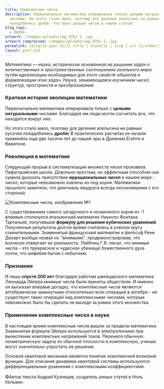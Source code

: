 ```yaml
---
title: Комплексные числа
description: Первоначально математика оперировала только целыми натуральными
  числами. Но этого стало мало, поэтому для деления апельсина на равные кусочки
  понадобились дроби. Что было дальше читай в нашей статье!
blog_tags:
  - НАУКА
artwork: /images/uploads/img_9762-1-.jpg
artwork_compressed: /images/uploads/img_9762-1-.jpg
permalink: /blog/{% year %}/{{ title | translit | slug | url }}/index.html
layout: post.njk
---
```

*Математика — наука, исторически основанная на решении задач о количественных и пространственных соотношениях реального мира путём идеализации необходимых для этого свойств объектов и формализации этих задач. Наука, занимающаяся изучением чисел, структур, пространств и преобразований.*

### Краткая история эволюции математики

Первоначально математика оперировала только с **целыми натуральными** числами. Благодаря им люди могли сосчитать все, что находится вокруг них.

Но этого стало мало, поэтому для деления апельсина на равные кусочки понадобились **дроби**) В практических расчетах их начали применять еще две тысячи лет до нашей эры в Древнем Египте и Вавилоне.

### Революция в математике

Следующий прорыв в систематизации множеств чисел произвела Пифагорийская школа. Довольно простым, но эффектным способом она сумела доказать присутствие **иррациональных чисел** в нашем мире - чисел, которые невозможно извлечь из-под корня. Математики прошлого заметили, что диагональ квадрата всегда несоизмерима с его стороной.

![Комплексные числа, изображение №1](https://sun9-13.userapi.com/impg/WH2-iDOwOUmVzf6BvTdHXQ4NgayGg7x0yO9wRw/v9Z_l8hkZnU.jpg?size=682x900&quality=96&sign=2061e10425bd67f79b2c64df9aae1772&type=album)

С существованием самого загадочного и незаконного корня из -1 впервые столкнулся итальянский математик Никколо Фонтана Тартальей, получивший **формулу для решения кубических уравнений**. Полученные результаты долгое время считались в ученом кругу сомнительными. Знаменитый французский математик и философ Рене Декарт вообще назвал их *“мнимыми”*, продемонстрировав, что всячески отвергает их реальность. Лейбниц Г.В. писал, что мнимые числа – это прекрасное и чудесное убежище божественного духа почти, что амфибия бытия с небытием.

### Признание

И лишь **спустя 200 лет** благодаря работам швейцарского математика Леонарда Эйлера мнимые числа были приняты обществом. И именно он высказал впервые догадку, что комплексные числа являются алгебраически замкнутыми относительно всех операций в алгебре - не существует таких операций над комплексными числами, которые невозможно было бы сделать не выходя за рамки этого множества.

### Применение комплексных чисел в науке

В настоящее время комплексные числа вышли за пределы математики. Знаменитая формула Эйлера используется в электротехнике при вычислении комплексных напряжений токов. Перенеся обычную геометрическую задачу из обычной плоскости в комплексную, ученые могут значительно упростить ее решение.

Основой квантовой механики является понятие комплексной волновой функции. Для описания динамики квантовой системы используются дифференциальные уравнения с комплексными коэффициентами.\
\
[](https://unicode-table.com/ru/00A9/#:~:text=%D0%A1%D0%B8%D0%BC%D0%B2%D0%BE%D0%BB%20%D0%BA%D0%BE%D0%BF%D0%B8%D1%80%D0%B0%D0%B9%D1%82%20%D0%BF%D0%B5%D1%87%D0%B0%D1%82%D0%B0%D0%B5%D1%82%D1%81%D1%8F%20%D0%BD%D0%B0%20%D0%BA%D0%BB%D0%B0%D0%B2%D0%B8%D0%B0%D1%82%D1%83%D1%80%D0%B5,%D0%B5%D0%B3%D0%BE%20%E2%80%94%20%D0%B7%D0%BD%D0%B0%D0%BA%20%D0%BE%D1%85%D1%80%D0%B0%D0%BD%D1%8B%20%D0%B0%D0%B2%D1%82%D0%BE%D1%80%D1%81%D0%BA%D0%BE%D0%B3%D0%BE%20%D0%BF%D1%80%D0%B0%D0%B2%D0%B0.)©Автор текста Андрей Кузнецов, создатель умных статей в Ноль Кельвин.